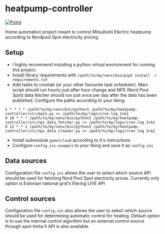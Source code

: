 # heatpump-controller
[![Pylint](https://github.com/Zerottaja/heatpump-controller/actions/workflows/pylint.yml/badge.svg?branch=master)](https://github.com/Zerottaja/heatpump-controller/actions/workflows/pylint.yml)

Home automation project meant to control Mitsubishi Electric heatpump according to Nordpool Spot electricity pricing.

## Setup
- I highly recommend installing a python virtual environment for running this project.
- Install library requirements with `/path/to/my/venv/bin/pip3 install -r requirements.txt`
- Add tasks to crontab (or your other favourite task scheduler). Main script should run hourly just after hour change and NPS (Nord Pool Spot) data fetcher should run just once per day after the data has been published. Configure the paths according to your liking:
```
1 * * * * /path/to/my/venv/bin/python3 /path/to/my/heatpump-controller/src/main.py >> /path/to/my/logs/cron.log 2>&1
0 18 * * * /path/to/my/venv/bin/python3 /path/to/my/heatpump-controller/src/nps_data_fetcher.py >> /path/to/my/logs/cron.log 2>&1
0 12 * * 1 /path/to/my/venv/bin/python3 /path/to/my/heatpump-controller/src/nps_data_cleaner.py >> /path/to/my/logs/cron.log 2>&1

```
- Install submodule `pymelcloud` according to it's instructions
- Configure `config.ini.example` to your liking and save it as `config.ini`

## Data sources
Configuration file `config.ini` allows the user to select which source API should be used for fetching Nord Pool Spot electricity prices. Currently only option is Estonian national grid's Elering LIVE API

## Control sources
Configuration file `config.ini` also allows the user to select which source should be used for determining automatic control for heating. Default option is to use the internal control algorithm but an external control source through spot-hinta.fi API is also available. 
